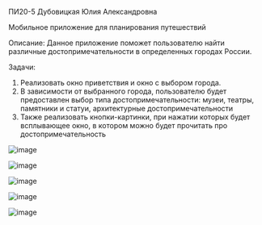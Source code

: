 ПИ20-5 Дубовицкая Юлия Александровна

Мобильное приложение для планирования путешествий

Описание: 
Данное приложение поможет пользователю найти различные достопримечательности в определенных городах России. 

Задачи: 
1.	Реализовать окно приветствия и окно с выбором города. 
2.	В зависимости от выбранного города, пользователю будет предоставлен выбор типа достопримечательности: музеи, театры, памятники и статуи, архитектурные достопримечательности
3.	Также реализовать кнопки-картинки, при нажатии которых будет всплывающее окно, в котором можно будет прочитать про достопримечательность

![image](https://user-images.githubusercontent.com/83708760/169363571-ffd8e6ec-b03e-4bdc-b70e-7964062cc60a.png)


![image](https://user-images.githubusercontent.com/83708760/169363599-d2201f8f-661d-4acb-9ccf-9d255ff608c0.png)


![image](https://user-images.githubusercontent.com/83708760/169363616-1aa7d1b1-29fc-42d4-bc04-fc0133e8efc1.png)


![image](https://user-images.githubusercontent.com/83708760/169363646-4eb450b9-3730-4c3d-a105-62b70ee06c24.png)


![image](https://user-images.githubusercontent.com/83708760/169363666-a1d1b884-a5f7-4c2c-bf3b-8b3e347e5a86.png)

